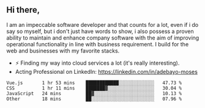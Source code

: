 ## Hi there,

I am an impeccable software developer and that counts for a lot, even if i do say so myself, but i don't just have words to show, i also possess a proven ability to maintain and enhance company software with the aim of improving operational functionality in line with business requirement. I build for the web and businesses with my favorite stacks.
- ⚡ Finding my way into cloud services a lot (it's really interesting).
- Acting Professional on LinkedIn: https://linkedin.com/in/adebayo-moses

<!--START_SECTION:waka-->

```text
Vue.js       1 hr 53 mins    ████████████░░░░░░░░░░░░░   47.73 %
CSS          1 hr 11 mins    ███████▓░░░░░░░░░░░░░░░░░   30.04 %
JavaScript   24 mins         ██▓░░░░░░░░░░░░░░░░░░░░░░   10.13 %
Other        18 mins         ██░░░░░░░░░░░░░░░░░░░░░░░   07.96 %
```

<!--END_SECTION:waka-->
